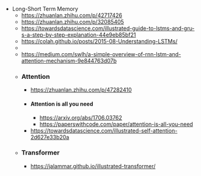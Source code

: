 - Long-Short Term Memory
	- https://zhuanlan.zhihu.com/p/42717426
	- https://zhuanlan.zhihu.com/p/32085405
	- https://towardsdatascience.com/illustrated-guide-to-lstms-and-gru-s-a-step-by-step-explanation-44e9eb85bf21
	- https://colah.github.io/posts/2015-08-Understanding-LSTMs/
	-
	- https://medium.com/swlh/a-simple-overview-of-rnn-lstm-and-attention-mechanism-9e844763d07b
	- ### Attention
		- https://zhuanlan.zhihu.com/p/47282410
		- #### Attention is all you need
			- https://arxiv.org/abs/1706.03762
			- https://paperswithcode.com/paper/attention-is-all-you-need
		- https://towardsdatascience.com/illustrated-self-attention-2d627e33b20a
	- ### Transformer
		- https://jalammar.github.io/illustrated-transformer/